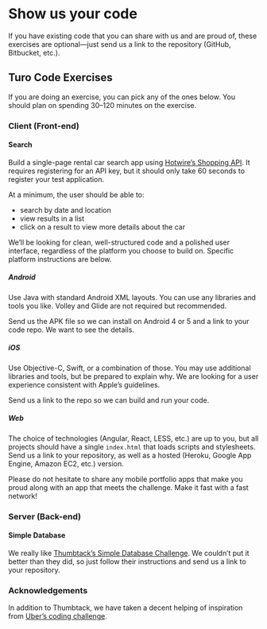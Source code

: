# Show us your code

If you have existing code that you can share with us and are proud of, these exercises are optional—just send us a link to the repository (GitHub, Bitbucket, etc.).

## Turo Code Exercises

If you are doing an exercise, you can pick any of the ones below. You should plan on spending 30–120 minutes on the exercise.

### Client (Front-end)

#### Search

Build a single-page rental car search app using [Hotwire’s Shopping API][hotwire]. It requires registering for an API key, but it should only take 60 seconds to register your test application.

At a minimum, the user should be able to:

- search by date and location
- view results in a list
- click on a result to view more details about the car

We’ll be looking for clean, well-structured code and a polished user interface, regardless of the platform you choose to build on. Specific platform instructions are below.

[hotwire]: http://developer.hotwire.com/docs/Rental_Car_Shopping_API

##### Android

Use Java with standard Android XML layouts. You can use any libraries and tools you like. Volley and Glide are not required but recommended. 

Send us the APK file so we can install on Android 4 or 5 and a link to your code repo. We want to see the details.

##### iOS

Use Objective-C, Swift, or a combination of those. You may use additional libraries and tools, but be prepared to explain why. We are looking for a user experience consistent with Apple’s guidelines.  

Send us a link to the repo so we can build and run your code.

##### Web

The choice of technologies (Angular, React, LESS, etc.) are up to you, but all projects should have a single `index.html` that loads scripts and stylesheets. Send us a link to your repository, as well as a hosted (Heroku, Google App Engine, Amazon EC2, etc.) version.

Please do not hesitate to share any mobile portfolio apps that make you proud along with an app that meets the challenge. Make it fast with a fast network! 


### Server (Back-end)

#### Simple Database

We really like [Thumbtack’s Simple Database Challenge][sdb]. We couldn’t put it better than they did, so just follow their instructions and send us a link to your repository.

[sdb]: https://www.thumbtack.com/challenges/simple-database

### Acknowledgements

In addition to Thumbtack, we have taken a decent helping of inspiration from [Uber’s coding challenge][uber].

[uber]: https://github.com/uber/coding-challenge-tools

